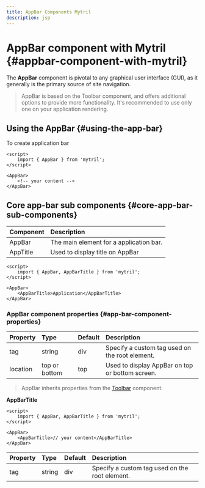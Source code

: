 ```yaml
---
title: AppBar Components Mytril
description: jsp
---
```


# AppBar component with Mytril {#appbar-component-with-mytril}

The **AppBar** component is pivotal to any graphical user interface (GUI), as it generally is the primary source of site navigation.

> AppBar is based on the Toolbar component, and offers additional options to provide more functionality. It's recommended to use only one on your application rendering.

## Using the AppBar {#using-the-app-bar}

To create application bar

```svelte
<script>
	import { AppBar } from 'mytril';
</script>

<AppBar>
	<!-- your content -->
</AppBar>
```

## Core app-bar sub components {#core-app-bar-sub-components}

| Component | Description                             |
| :-------- | :-------------------------------------- |
| AppBar    | The main element for a application bar. |
| AppTitle  | Used to display title on AppBar         |

```svelte
<script>
	import { AppBar, AppBarTitle } from 'mytril';
</script>

<AppBar>
	<AppBarTitle>Application</AppBarTitle>
</AppBar>
```

### AppBar component properties {#app-bar-component-properties}

| Property | Type          | Default | Description                                     |
| :------- | :------------ | :------ | :---------------------------------------------- |
| tag      | string        | div     | Specify a custom tag used on the root element.  |
| location | top or bottom | top     | Used to display AppBar on top or bottom screen. |

> AppBar inherits properties from the [Toolbar](/mytril/docs/components/toolbar) component.

**AppBarTitle**

```svelte
<script>
	import { AppBar, AppBarTitle } from 'mytril';
</script>

<AppBar>
	<AppBarTitle>// your content</AppBarTitle>
</AppBar>
```

| Property | Type   | Default | Description                                    |
| :------- | :----- | :------ | :--------------------------------------------- |
| tag      | string | div     | Specify a custom tag used on the root element. |
